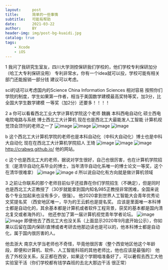 ```yaml
---
layout:     post
title:      简单的一些事情
subtitle:   可能有帮助
date:       2021-03-22
author:     BY
header-img: img/post-bg-kuaidi.jpg
catalog: true
tags:
    - Xcode
    - iOS
---
```

1 我问了我研究生室友，四川大学测控保研我们学校的，他们学校专利保研加分（哈工大专利保研没用）
专利非常水，你有一个idea就可以投，学校可能有相关部门还能报销一部分钱 建议可以考虑。

sci的话可以考虑国内的Science China Information Sciences  相对容易
按照你们学院的制度，学生如果第一作者，相当于美国数学建模最高奖特等奖，加3分，比全国大学生数学建模
一等奖（加2分）还要多！！！！

2   a 你可以看看西北工业大学计算机学院这个老师 魏巍
本科西电自动化 硕士西电电院电路与系统 博士西北工大计算机
现在也是西北工大最能发人工智能 计算机视觉顶会顶刊的老师之一了
![image](https://user-images.githubusercontent.com/24884878/111986597-23893480-8b49-11eb-8325-4657953b3663.png)
![image](https://user-images.githubusercontent.com/24884878/111986637-30a62380-8b49-11eb-8f53-3a188e7ed369.png)
![image](https://user-images.githubusercontent.com/24884878/111986677-3bf94f00-8b49-11eb-96c8-0066dde86c0e.png)
![image](https://user-images.githubusercontent.com/24884878/111986726-49163e00-8b49-11eb-84be-8a4fda9b686f.png)

b
这个西北工大计算机学院的老师也是本科自动化（中科大自动化）博士也是中科大自动化 现在在西北工大计算机学院招人  王琦
![image](https://user-images.githubusercontent.com/24884878/111987102-bb871e00-8b49-11eb-8ea6-65b8bc540bda.png)
![image](https://user-images.githubusercontent.com/24884878/111987128-c3df5900-8b49-11eb-9738-feb1294fa20b.png)
![image](https://user-images.githubusercontent.com/24884878/111987174-d2c60b80-8b49-11eb-8881-deff415ddef6.png)
http://crabwq.github.io/  他的网站。

c 这个也是西北工大的老师，据说对学生很好，自己也很厉害，也在计算机学院招生（是清华自动化系毕业的博士，当年清华自动化系唯一的博士论文一等奖，这个在清华很难拿）
![image](https://user-images.githubusercontent.com/24884878/111987581-5da70600-8b4a-11eb-8aa0-1b040838976c.png)
![image](https://user-images.githubusercontent.com/24884878/111987723-85966980-8b4a-11eb-802e-7082751566eb.png)
d 
所以说自动化有方向就是做计算机领域

3 之前让你联系的那个老师目前似乎还挂靠在你们学院招生（不确定），但是同时也是西北工大正教授了（30岁就能拿到国内知名985正教授非常困难，全国来说各个专业加起来也没有多少，很强）。
 他2020拿到世界人工智能大会青年优秀论文奖提名奖 （西安地区唯一，华为的王云鹤也是提名奖。
 应该是里面唯一本科博士都是自动化的，其余基本都是计算机或者软件工程背景，获奖的基本都是国内清北复交或者海外的）。
 他还参加了第一届计算机视觉青年学者论坛。
![image](https://user-images.githubusercontent.com/24884878/112248220-90f3ad00-8c90-11eb-8be0-9640ffa7e2a6.png)
![image](https://user-images.githubusercontent.com/24884878/112248244-9a7d1500-8c90-11eb-9f64-c0222102bca4.png)
即便他去了西北工大也没关系（上面显示2020年9月底开始公示），你如果以后留在国内保研/直博或者考研去他那边读也是可以的，他本科博士都是自动化，属于国内很厉害的人。

他去浙大 南京大学当老师也不奇怪，毕竟他很厉害（整个西安地区他这个年龄段，即便和计算机、软件、人工智能科班的其他老师比，他也应该是最强的）
他去了外校没关系，反正都在西安，如果这个学期咱准备好了，可以暑假去西工大他实验室干活（你们学校都有钱学森班的去北大那边干活 很正常）

